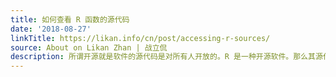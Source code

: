```yaml
---
title: 如何查看 R 函数的源代码
date: '2018-08-27'
linkTitle: https://likan.info/cn/post/accessing-r-sources/
source: About on Likan Zhan | 战立侃
description: 所谓开源就是软件的源代码是对所有人开放的。R 是一种开源软件。那么其源代码如何查看呢？ 查看一个函数的源代码与调用一个函数类似。R语言中的函数可
---
```

